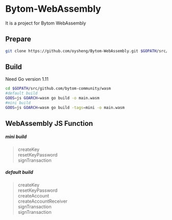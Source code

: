 # Bytom-WebAssembly
It is a project for Bytom WebAssembly

## Prepare
```sh
git clone https://github.com/oysheng/Bytom-WebAssembly.git $GOPATH/src/github.com/bytom-community/wasm
```

## Build

Need Go version 1.11

```sh
cd $GOPATH/src/github.com/bytom-community/wasm
#default build
GOOS=js GOARCH=wasm go build -o main.wasm
#mini build
GOOS=js GOARCH=wasm go build -tags=mini -o main.wasm 
```


## WebAssembly JS Function
##### mini build
>createKey\
resetKeyPassword \
signTransaction

##### default build
>createKey \
resetKeyPassword \
createAccount \
createAccountReceiver \
signTransaction \
signTransaction

